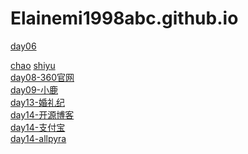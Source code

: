 # Elainemi1998abc.github.io
<a href="https://elainemi1998abc.github.io/%E5%A7%9A%E6%98%A5%E5%B9%B3/html/client.html">day06</a>


<a href="https://Elainemi1998abc.github.io/姚春平/html/超凡科技.html">chao</a>
<a href="https://Elainemi1998abc.github.io/周末练习-石宇网络/code/html/石宇网络.html">shiyu</a><br>
<a href="https://Elainemi1998abc.github.io/姚春平-360官网/html/360官网.html">day08-360官网</a><br>
<a href="https://Elainemi1998abc.github.io/姚春平-小鹿/html/小鹿.html">day09-小鹿</a><br>
<a href="https://Elainemi1998abc.github.io/姚春平-婚礼纪/html/婚礼纪.html">day13-婚礼纪</a><br>
<a href="https://Elainemi1998abc.github.io/姚春平-开源移动端/html/开源博客.html">day14-开源博客</a><br>
<a href="https://Elainemi1998abc.github.io/姚春平-支付宝/html/支付宝.html">day14-支付宝</a><br>
<a href="https://Elainemi1998abc.github.io/姚春平-allpyra/html/allpyra.html">day14-allpyra</a><br>
